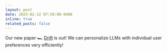 ```yaml
---
layout: post
date: 2025-02-22 07:59:00-0400
inline: true
related_posts: false
---
```


Our new paper 🏎️ [Drift](https://arxiv.org/abs/2502.14289) is out! We can personalize LLMs with individual user preferences very efficiently!
